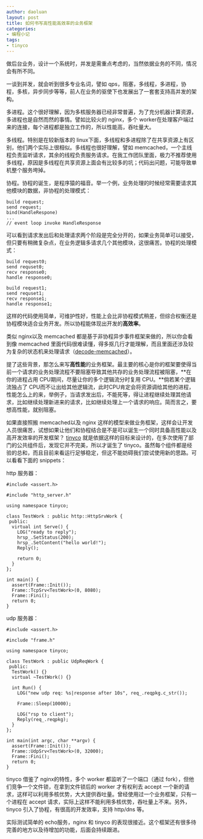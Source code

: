 ```yaml
---
author: daoluan
layout: post
title: 如何书写高性能高效率的业务框架
categories:
- 编程小记
tags:
- tinyco
---
```



做后台业务，设计一个系统时，并发是需重点考虑的，当然依据业务的不同，情况会有所不同。

一谈到并发，就会听到很多专业名词，譬如 qps，阻塞，多线程，多进程，协程，多核，异步同步等等，前人在业务的驱使下也发展出了一套套支持高并发的架构。

多进程。这个很好理解，因为多核服务器已经非常普遍，为了充分机器计算资源，多进程也是自然而然的事情。譬如比较火的 nginx，多个 worker在处理客户端过来的连接，每个进程都是独立工作的，所以性能高，吞吐量大。

多线程。特别是在较新版本的 linux下面，多线程和多进程除了在共享资源上有区别，他们两个实际上很相似。多线程也很好理解，譬如 memcached，一个主线程负责监听请求，其余的线程负责服务请求。在我工作团队里面，极力不推荐使用多线程，原因是多线程在共享资源上面会有比较多的坑；代码出问题，可能导致单机整个服务垮掉。

协程。协程的诞生，是程序猿的福音。举一个例，业务处理的时候经常需要请求其他模块的数据，非协程的处理模式：

    build request;
    send request;
    bind(HandleRespone)
    ...
    // event loop invoke HandleResponse

可以看到请求发出后和处理请求两个阶段是完全分开的，如果业务简单可以接受，但只要有稍微复杂点，在业务逻辑多请求几个其他模块，这很痛苦。协程的处理模式：

    build request0;
    send requset0;
    recv response0;
    handle response0;
    
    build request1;
    send requset1;
    recv response1;
    handle response1;

这样的代码使用简单，可维护性好，性能上会比非协程模式稍差，但综合权衡还是协程模块适合业务开发。所以协程能体现出开发的**高效率**。

类似 nginx以及 memcached 都是基于非协程异步事件框架来做的，所以你会看到像 memcached 里面代码很难读懂，得多抠几行才能理解，而且里面还涉及较为复杂的状态机来处理请求（[decode-memcached](https://github.com/daoluan/decode-memcached)）。

提了这些背景，那怎么来写**高性能**的业务框架。最主要的核心是你的框架要使得当前一个请求的业务处理流程不要阻塞导致其他共存的业务处理流程被阻塞，**在你的进程占用 CPU期间，尽量让你的多个逻辑流分时复用 CPU。**倘若某个逻辑流独占了 CPU而不让出给其他逻辑流，此时CPU肯定会将资源调给其他的进程，性能怎么上的来，举例子，当请求发出后，不能死等，得让进程继续处理其他请求，比如继续处理新进来的请求，比如继续处理上一个请求的响应。简而言之，要想高性能，就别阻塞。

如果直接照搬 memcached以及 nginx 这样的模型来做业务框架，这样会让开发人员很痛苦，试想如果让他们和协程结合是不是可以诞生一个同时具备高性能以及高开发效率的开发框架？ [tinyco](https://github.com/daoluan/tinyco) 就是依据这样的目标来设计的，在多次使用了部门的公共组件后，发现它并不完美，所以才诞生了 tinyco。虽然每个组件都是经验的总和，而且目前来看运行足够稳定，但这不能妨碍我们尝试使用新的思路。可以看看下面的 snippets：

http 服务器：

    #include <assert.h>
    
    #include "http_server.h"
    
    using namespace tinyco;
    
    class TestWork : public http::HttpSrvWork {
     public:
      virtual int Serve() {
        LOG("ready to reply");
        hrsp_.SetStatus(200);
        hrsp_.SetContent("hello world!");
        Reply();
    
        return 0;
      }
    };
    
    int main() {
      assert(Frame::Init());
      Frame::TcpSrv<TestWork>(0, 8080);
      Frame::Fini();
      return 0;
    }

udp 服务器：

    #include <assert.h>
    
    #include "frame.h"
    
    using namespace tinyco;
    
    class TestWork : public UdpReqWork {
     public:
      TestWork() {}
      virtual ~TestWork() {}
    
      int Run() {
        LOG("new udp req: %s|response after 10s", req_.reqpkg.c_str());
    
        Frame::Sleep(10000);
    
        LOG("rsp to client");
        Reply(req_.reqpkg);
      }
    };
    
    int main(int argc, char **argv) {
      assert(Frame::Init());
      Frame::UdpSrv<TestWork>(0, 32000);
      Frame::Fini();
      return 0;
    }

tinyco 借鉴了 nginx的特性，多个 worker 都监听了一个端口（通过 fork），但他们竞争一个文件锁，在拿到文件锁后的 worker 才有权利去 accept 一个新的请求，这样可以利用多核优势，大大提供吞吐量。曾经使用过一个业务框架，只有一个进程在 accept 请求，实际上这样不能利用多核优势，吞吐量上不来。另外，tinyco 引入了协程，有很高的开发效率，支持 http/dns 等。

实际测试简单的 echo服务，nginx 和 tinyco 的表现很接近。这个框架还有很多待完善的地方以及待增加的功能，后面会持续跟进。
